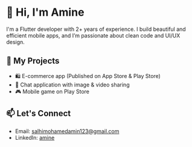 # 👋 Hi, I'm Amine

I'm a Flutter developer with 2+ years of experience. I build beautiful and efficient mobile apps, and I’m passionate about clean code and UI/UX design.

## 🚀 My Projects
- 🛍️ E-commerce app (Published on App Store & Play Store)
- 💬 Chat application with image & video sharing
- 🎮 Mobile game on Play Store

## 📫 Let's Connect
- Email: salhimohamedamin123@gmail.com
- LinkedIn: [amine](https://www.linkedin.com/in/mohamed-amin-salhi-450404219/)
